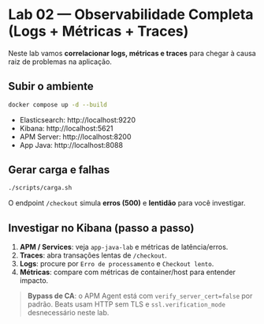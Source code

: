# Lab 02 — Observabilidade Completa (Logs + Métricas + Traces)

Neste lab vamos **correlacionar logs, métricas e traces** para chegar à causa raiz de problemas na aplicação.

## Subir o ambiente
```bash
docker compose up -d --build
```

- Elasticsearch: http://localhost:9220
- Kibana: http://localhost:5621
- APM Server: http://localhost:8200
- App Java: http://localhost:8088

## Gerar carga e falhas
```bash
./scripts/carga.sh
```
O endpoint `/checkout` simula **erros (500)** e **lentidão** para você investigar.

## Investigar no Kibana (passo a passo)
1. **APM / Services**: veja `app-java-lab` e métricas de latência/erros.
2. **Traces**: abra transações lentas de `/checkout`.
3. **Logs**: procure por `Erro de processamento` e `Checkout lento`.
4. **Métricas**: compare com métricas de container/host para entender impacto.

> **Bypass de CA**: o APM Agent está com `verify_server_cert=false` por padrão. Beats usam HTTP sem TLS e `ssl.verification_mode` desnecessário neste lab.

